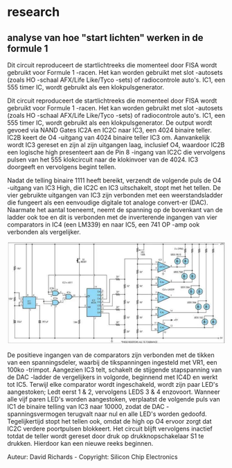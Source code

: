 # research

## analyse van hoe "start lichten" werken in de formule 1

Dit circuit reproduceert de startlichtreeks die momenteel door FISA wordt gebruikt voor Formule 1 -racen. Het kan worden gebruikt met slot -autosets (zoals HO -schaal AFX/Life Like/Tyco -sets) of radiocontrole auto's. IC1, een 555 timer IC, wordt gebruikt als een klokpulsgenerator.


Dit circuit reproduceert de startlichtreeks die momenteel door FISA wordt gebruikt voor Formule 1 -racen. Het kan worden gebruikt met slot -autosets (zoals HO -schaal AFX/Life Like/Tyco -sets) of radiocontrole auto's. IC1, een 555 timer IC, wordt gebruikt als een klokpulsgenerator. De output wordt gevoed via NAND Gates IC2A en IC2C naar IC3, een 4024 binaire teller. IC2B keert de O4 -uitgang van 4024 binaire teller IC3 om. Aanvankelijk wordt IC3 gereset en zijn al zijn uitgangen laag, inclusief O4, waardoor IC2B een logische high presenteert aan de Pin 8 -ingang van IC2C die vervolgens pulsen van het 555 klokcircuit naar de klokinvoer van de 4024. IC3 doorgeeft en vervolgens begint tellen.

Nadat de telling binaire 1111 heeft bereikt, verzendt de volgende puls de O4 -uitgang van IC3 High, die IC2C en IC3 uitschakelt, stopt met het tellen. De vier gebruikte uitgangen van IC3 zijn verbonden met een weerstandsladder die fungeert als een eenvoudige digitale tot analoge convert-er (DAC). Naarmate het aantal toeneemt, neemt de spanning op de bovenkant van de ladder ook toe en dit is verbonden met de inverterende ingangen van vier comparators in IC4 (een LM339) en naar IC5, een 741 OP -amp ook verbonden als vergelijker.

![circuit/documentatie/image.png](image.png)

De positieve ingangen van de comparators zijn verbonden met de tikken van een spanningsdeler, waarbij de tikspanningen ingesteld met VR1, een 100ko -trimpot. Aangezien IC3 telt, schakelt de stijgende stapspanning van de DAC -ladder de vergelijkers in volgorde, beginnend met IC4D en werkt tot IC5. Terwijl elke comparator wordt ingeschakeld, wordt zijn paar LED's aangestoken; Ledt eerst 1 & 2, vervolgens LEDS 3 & 4 enzovoort. Wanneer alle vijf paren LED's worden aangestoken, verplaatst de volgende puls van IC1 de binaire telling van IC3 naar 10000, zodat de DAC -spanningsvermogen terugvalt naar nul en alle LED's worden gedoofd. Tegelijkertijd stopt het tellen ook, omdat de high op O4 ervoor zorgt dat IC2C verdere poortpulsen blokkeert. Het circuit blijft vervolgens inactief totdat de teller wordt gereset door druk op drukknopschakelaar S1 te drukken. Hierdoor kan een nieuwe reeks beginnen.

Auteur: David Richards - Copyright: Silicon Chip Electronics